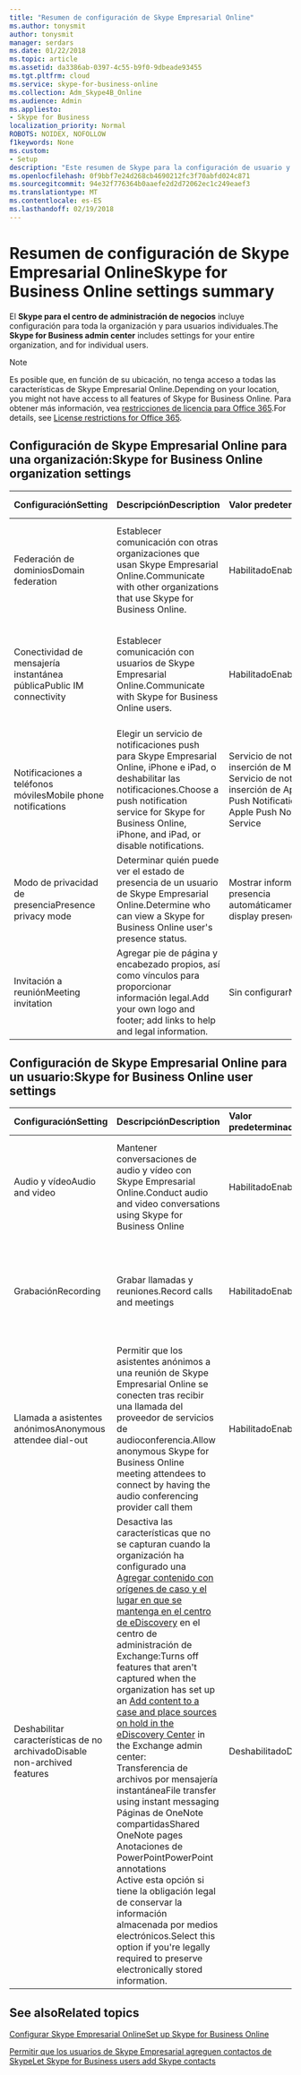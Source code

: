 ```yaml
---
title: "Resumen de configuración de Skype Empresarial Online"
ms.author: tonysmit
author: tonysmit
manager: serdars
ms.date: 01/22/2018
ms.topic: article
ms.assetid: da3386ab-0397-4c55-b9f0-9dbeade93455
ms.tgt.pltfrm: cloud
ms.service: skype-for-business-online
ms.collection: Adm_Skype4B_Online
ms.audience: Admin
ms.appliesto:
- Skype for Business
localization_priority: Normal
ROBOTS: NOIDEX, NOFOLLOW
f1keywords: None
ms.custom:
- Setup
description: "Este resumen de Skype para la configuración de usuario y organización de negocios puede ayudarle a obtener más información acerca de la conectividad con IM pública, las invitaciones a reuniones, llamadas y reuniones y mucho más.  "
ms.openlocfilehash: 0f9bbf7e24d268cb4690212fc3f70abfd024c871
ms.sourcegitcommit: 94e32f776364b0aaefe2d2d72062ec1c249eaef3
ms.translationtype: MT
ms.contentlocale: es-ES
ms.lasthandoff: 02/19/2018
---
```

# <a name="skype-for-business-online-settings-summary"></a><span data-ttu-id="6ba93-103">Resumen de configuración de Skype Empresarial Online</span><span class="sxs-lookup"><span data-stu-id="6ba93-103">Skype for Business Online settings summary</span></span>

<span data-ttu-id="6ba93-104">El **Skype para el centro de administración de negocios** incluye configuración para toda la organización y para usuarios individuales.</span><span class="sxs-lookup"><span data-stu-id="6ba93-104">The **Skype for Business admin center** includes settings for your entire organization, and for individual users.</span></span> 
  
> [!NOTE]
>  <span data-ttu-id="6ba93-105">Es posible que, en función de su ubicación, no tenga acceso a todas las características de Skype Empresarial Online.</span><span class="sxs-lookup"><span data-stu-id="6ba93-105">Depending on your location, you might not have access to all features of Skype for Business Online.</span></span> <span data-ttu-id="6ba93-106">Para obtener más información, vea [restricciones de licencia para Office 365](https://go.microsoft.com/fwlink/?LinkId=529483).</span><span class="sxs-lookup"><span data-stu-id="6ba93-106">For details, see [License restrictions for Office 365](https://go.microsoft.com/fwlink/?LinkId=529483).</span></span> 
  
## <a name="skype-for-business-online-organization-settings"></a><span data-ttu-id="6ba93-107">Configuración de Skype Empresarial Online para una organización:</span><span class="sxs-lookup"><span data-stu-id="6ba93-107">Skype for Business Online organization settings</span></span>
<span data-ttu-id="6ba93-108"><a name="__top"> </a></span><span class="sxs-lookup"><span data-stu-id="6ba93-108"><a name="__top"> </a></span></span>

|<span data-ttu-id="6ba93-109">**Configuración**</span><span class="sxs-lookup"><span data-stu-id="6ba93-109">**Setting**</span></span>|<span data-ttu-id="6ba93-110">**Descripción**</span><span class="sxs-lookup"><span data-stu-id="6ba93-110">**Description**</span></span>|<span data-ttu-id="6ba93-111">**Valor predeterminado**</span><span class="sxs-lookup"><span data-stu-id="6ba93-111">**Default**</span></span>|<span data-ttu-id="6ba93-112">**Aprende más**</span><span class="sxs-lookup"><span data-stu-id="6ba93-112">**Learn more**</span></span>|
|:-----|:-----|:-----|:-----|
|<span data-ttu-id="6ba93-113">Federación de dominios</span><span class="sxs-lookup"><span data-stu-id="6ba93-113">Domain federation</span></span>  <br/> |<span data-ttu-id="6ba93-114">Establecer comunicación con otras organizaciones que usan Skype Empresarial Online.</span><span class="sxs-lookup"><span data-stu-id="6ba93-114">Communicate with other organizations that use Skype for Business Online.</span></span>  <br/> |<span data-ttu-id="6ba93-115">Habilitado</span><span class="sxs-lookup"><span data-stu-id="6ba93-115">Enabled</span></span>  <br/> |[<span data-ttu-id="6ba93-116">Permitir que los usuarios se pongan en contacto con usuarios externos de Skype Empresarial</span><span class="sxs-lookup"><span data-stu-id="6ba93-116">Allow users to contact external Skype for Business users</span></span>](allow-users-to-contact-external-skype-for-business-users.md) <br/> |
|<span data-ttu-id="6ba93-117">Conectividad de mensajería instantánea pública</span><span class="sxs-lookup"><span data-stu-id="6ba93-117">Public IM connectivity</span></span>  <br/> |<span data-ttu-id="6ba93-118">Establecer comunicación con usuarios de Skype Empresarial Online.</span><span class="sxs-lookup"><span data-stu-id="6ba93-118">Communicate with Skype for Business Online users.</span></span>  <br/> |<span data-ttu-id="6ba93-119">Habilitado</span><span class="sxs-lookup"><span data-stu-id="6ba93-119">Enabled</span></span>  <br/> |[<span data-ttu-id="6ba93-120">Permitir que los usuarios se pongan en contacto con usuarios externos de Skype Empresarial</span><span class="sxs-lookup"><span data-stu-id="6ba93-120">Allow users to contact external Skype for Business users</span></span>](allow-users-to-contact-external-skype-for-business-users.md) <br/> |
|<span data-ttu-id="6ba93-121">Notificaciones a teléfonos móviles</span><span class="sxs-lookup"><span data-stu-id="6ba93-121">Mobile phone notifications</span></span>  <br/> |<span data-ttu-id="6ba93-122">Elegir un servicio de notificaciones push para Skype Empresarial Online, iPhone e iPad, o deshabilitar las notificaciones.</span><span class="sxs-lookup"><span data-stu-id="6ba93-122">Choose a push notification service for Skype for Business Online, iPhone, and iPad, or disable notifications.</span></span>  <br/> |<span data-ttu-id="6ba93-123">Servicio de notificación de inserción de Microsoft y Servicio de notificación de inserción de Apple</span><span class="sxs-lookup"><span data-stu-id="6ba93-123">Microsoft Push Notification Service and Apple Push Notification Service</span></span>  <br/> |[<span data-ttu-id="6ba93-124">Activar o desactivar las notificaciones del teléfono móvil</span><span class="sxs-lookup"><span data-stu-id="6ba93-124">Turn on or off mobile phone notifications</span></span>](turn-on-or-off-mobile-phone-notifications.md) <br/> |
|<span data-ttu-id="6ba93-125">Modo de privacidad de presencia</span><span class="sxs-lookup"><span data-stu-id="6ba93-125">Presence privacy mode</span></span>  <br/> |<span data-ttu-id="6ba93-126">Determinar quién puede ver el estado de presencia de un usuario de Skype Empresarial Online.</span><span class="sxs-lookup"><span data-stu-id="6ba93-126">Determine who can view a Skype for Business Online user's presence status.</span></span>  <br/> |<span data-ttu-id="6ba93-127">Mostrar información de presencia automáticamente</span><span class="sxs-lookup"><span data-stu-id="6ba93-127">Automatically display presence information</span></span>  <br/> |[<span data-ttu-id="6ba93-128">Configurar el modo de privacidad de presencia</span><span class="sxs-lookup"><span data-stu-id="6ba93-128">Configure presence privacy mode</span></span>](configure-presence-privacy-mode.md) <br/> |
|<span data-ttu-id="6ba93-129">Invitación a reunión</span><span class="sxs-lookup"><span data-stu-id="6ba93-129">Meeting invitation</span></span>  <br/> |<span data-ttu-id="6ba93-130">Agregar pie de página y encabezado propios, así como vínculos para proporcionar información legal.</span><span class="sxs-lookup"><span data-stu-id="6ba93-130">Add your own logo and footer; add links to help and legal information.</span></span>  <br/> |<span data-ttu-id="6ba93-131">Sin configurar</span><span class="sxs-lookup"><span data-stu-id="6ba93-131">Not configured</span></span>  <br/> |[<span data-ttu-id="6ba93-132">Personalizar invitaciones a reuniones</span><span class="sxs-lookup"><span data-stu-id="6ba93-132">Customize meeting invitations</span></span>](customize-meeting-invitations.md) <br/> |
   
## <a name="skype-for-business-online-user-settings"></a><span data-ttu-id="6ba93-133">Configuración de Skype Empresarial Online para un usuario:</span><span class="sxs-lookup"><span data-stu-id="6ba93-133">Skype for Business Online user settings</span></span>
<span data-ttu-id="6ba93-134"><a name="__toc314837470"> </a></span><span class="sxs-lookup"><span data-stu-id="6ba93-134"><a name="__toc314837470"> </a></span></span>

|<span data-ttu-id="6ba93-135">**Configuración**</span><span class="sxs-lookup"><span data-stu-id="6ba93-135">**Setting**</span></span>|<span data-ttu-id="6ba93-136">**Descripción**</span><span class="sxs-lookup"><span data-stu-id="6ba93-136">**Description**</span></span>|<span data-ttu-id="6ba93-137">**Valor predeterminado**</span><span class="sxs-lookup"><span data-stu-id="6ba93-137">**Default**</span></span>|<span data-ttu-id="6ba93-138">**Aprende más**</span><span class="sxs-lookup"><span data-stu-id="6ba93-138">**Learn more**</span></span>|
|:-----|:-----|:-----|:-----|
|<span data-ttu-id="6ba93-139">Audio y vídeo</span><span class="sxs-lookup"><span data-stu-id="6ba93-139">Audio and video</span></span>  <br/> |<span data-ttu-id="6ba93-140">Mantener conversaciones de audio y vídeo con Skype Empresarial Online.</span><span class="sxs-lookup"><span data-stu-id="6ba93-140">Conduct audio and video conversations using Skype for Business Online</span></span>  <br/> |<span data-ttu-id="6ba93-141">Habilitado</span><span class="sxs-lookup"><span data-stu-id="6ba93-141">Enabled</span></span>  <br/> |[<span data-ttu-id="6ba93-142">Administradores: Configurar Skype Empresarial para usuarios individuales</span><span class="sxs-lookup"><span data-stu-id="6ba93-142">Admins: Configure Skype for Business settings for individual users</span></span>](configure-skype-for-business-settings-for-individual-users.md) <br/> |
|<span data-ttu-id="6ba93-143">Grabación</span><span class="sxs-lookup"><span data-stu-id="6ba93-143">Recording</span></span>  <br/> |<span data-ttu-id="6ba93-144">Grabar llamadas y reuniones.</span><span class="sxs-lookup"><span data-stu-id="6ba93-144">Record calls and meetings</span></span>  <br/> |<span data-ttu-id="6ba93-145">Habilitado</span><span class="sxs-lookup"><span data-stu-id="6ba93-145">Enabled</span></span>  <br/> |[<span data-ttu-id="6ba93-146">Administradores: Configurar Skype Empresarial para usuarios individuales</span><span class="sxs-lookup"><span data-stu-id="6ba93-146">Admins: Configure Skype for Business settings for individual users</span></span>](configure-skype-for-business-settings-for-individual-users.md) <br/> |
|<span data-ttu-id="6ba93-147">Llamada a asistentes anónimos</span><span class="sxs-lookup"><span data-stu-id="6ba93-147">Anonymous attendee dial-out</span></span>  <br/> |<span data-ttu-id="6ba93-148">Permitir que los asistentes anónimos a una reunión de Skype Empresarial Online se conecten tras recibir una llamada del proveedor de servicios de audioconferencia.</span><span class="sxs-lookup"><span data-stu-id="6ba93-148">Allow anonymous Skype for Business Online meeting attendees to connect by having the audio conferencing provider call them</span></span>  <br/> |<span data-ttu-id="6ba93-149">Habilitado</span><span class="sxs-lookup"><span data-stu-id="6ba93-149">Enabled</span></span>  <br/> |[<span data-ttu-id="6ba93-150">Administradores: Configurar Skype Empresarial para usuarios individuales</span><span class="sxs-lookup"><span data-stu-id="6ba93-150">Admins: Configure Skype for Business settings for individual users</span></span>](configure-skype-for-business-settings-for-individual-users.md) <br/> |
|<span data-ttu-id="6ba93-151">Deshabilitar características de no archivado</span><span class="sxs-lookup"><span data-stu-id="6ba93-151">Disable non-archived features</span></span>  <br/> | <span data-ttu-id="6ba93-152">Desactiva las características que no se capturan cuando la organización ha configurado una [Agregar contenido con orígenes de caso y el lugar en que se mantenga en el centro de eDiscovery](https://go.microsoft.com/fwlink/?LinkId=529482) en el centro de administración de Exchange:</span><span class="sxs-lookup"><span data-stu-id="6ba93-152">Turns off features that aren't captured when the organization has set up an [Add content to a case and place sources on hold in the eDiscovery Center](https://go.microsoft.com/fwlink/?LinkId=529482) in the Exchange admin center:</span></span> <br/>  <span data-ttu-id="6ba93-153">Transferencia de archivos por mensajería instantánea</span><span class="sxs-lookup"><span data-stu-id="6ba93-153">File transfer using instant messaging</span></span> <br/>  <span data-ttu-id="6ba93-154">Páginas de OneNote compartidas</span><span class="sxs-lookup"><span data-stu-id="6ba93-154">Shared OneNote pages</span></span> <br/>  <span data-ttu-id="6ba93-155">Anotaciones de PowerPoint</span><span class="sxs-lookup"><span data-stu-id="6ba93-155">PowerPoint annotations</span></span> <br/>  <span data-ttu-id="6ba93-156">Active esta opción si tiene la obligación legal de conservar la información almacenada por medios electrónicos.</span><span class="sxs-lookup"><span data-stu-id="6ba93-156">Select this option if you're legally required to preserve electronically stored information.</span></span> <br/> |<span data-ttu-id="6ba93-157">Deshabilitado</span><span class="sxs-lookup"><span data-stu-id="6ba93-157">Disabled</span></span>  <br/> |[<span data-ttu-id="6ba93-158">Administradores: Configurar Skype Empresarial para usuarios individuales</span><span class="sxs-lookup"><span data-stu-id="6ba93-158">Admins: Configure Skype for Business settings for individual users</span></span>](configure-skype-for-business-settings-for-individual-users.md) <br/> |
   
## <a name="related-topics"></a><span data-ttu-id="6ba93-159">See also</span><span class="sxs-lookup"><span data-stu-id="6ba93-159">Related topics</span></span>
[<span data-ttu-id="6ba93-160">Configurar Skype Empresarial Online</span><span class="sxs-lookup"><span data-stu-id="6ba93-160">Set up Skype for Business Online</span></span>](set-up-skype-for-business-online.md)

[<span data-ttu-id="6ba93-161">Permitir que los usuarios de Skype Empresarial agreguen contactos de Skype</span><span class="sxs-lookup"><span data-stu-id="6ba93-161">Let Skype for Business users add Skype contacts</span></span>](let-skype-for-business-users-add-skype-contacts.md)
